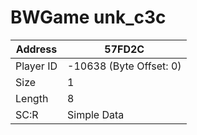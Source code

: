 
#  BWGame unk_c3c
Address   | 57FD2C
----------|-------------
Player ID | -10638 (Byte Offset: 0)
Size 	  | 1
Length 	  | 8
SC:R      | Simple Data


